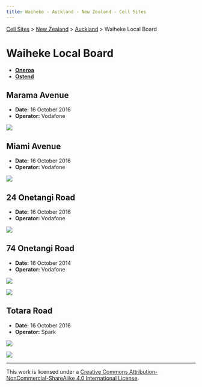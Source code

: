 ```yaml
---
title: Waiheke - Auckland - New Zealand - Cell Sites
---
```


[Cell Sites](../../../) > [New Zealand](../../) > [Auckland](../) > Waiheke Local Board

# Waiheke Local Board

* **[Oneroa](oneroa)**
* **[Ostend](ostend)**

## Marama Avenue

* **Date:** 16 October 2016
* **Operator:** Vodafone

![](https://f001.backblazeb2.com/file/CellSites/NZ/AUK/Waiheke/20161016-142936.jpg)

## Miami Avenue

* **Date:** 16 October 2016
* **Operator:** Vodafone

![](https://f001.backblazeb2.com/file/CellSites/NZ/AUK/Waiheke/20161016-142415.jpg)

## 24 Onetangi Road

* **Date:** 16 October 2016
* **Operator:** Vodafone

![](https://f001.backblazeb2.com/file/CellSites/NZ/AUK/Waiheke/20161016-134212.jpg)

## 74 Onetangi Road

* **Date:** 16 October 2014
* **Operator:** Vodafone

![](https://f001.backblazeb2.com/file/CellSites/NZ/AUK/Waiheke/20161016-135708.jpg)

![](https://f001.backblazeb2.com/file/CellSites/NZ/AUK/Waiheke/20161016-135804.jpg)

## Totara Road

* **Date:** 16 October 2016
* **Operator:** Spark

![](https://f001.backblazeb2.com/file/CellSites/NZ/AUK/Waiheke/20161016-134825.jpg)

![](https://f001.backblazeb2.com/file/CellSites/NZ/AUK/Waiheke/20161016-134915.jpg)

---

This work is licensed under a [Creative Commons Attribution-NonCommercial-ShareAlike 4.0 International License](http://creativecommons.org/licenses/by-nc-sa/4.0/).
